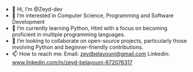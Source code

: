 - 👋 Hi, I’m @Zeyd-dev
- 👀 I’m interested in Computer Science, Programming and Software Development
- 🌱 I’m currently learning Python, Html with a focus on becoming proficient in multiple programming languages.
- 💞️ I’m looking to collaborate on open-source projects, particularly those involving Python and beginner-friendly contributions.
- 📫 How to reach me: Email: zeydbelayouni@gmail.com          Linkedin: www.linkedin.com/in/zeyd-belayouni-872076317
                      
